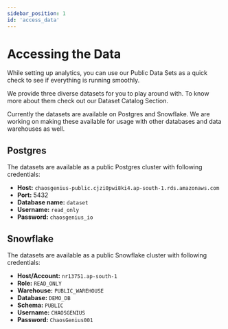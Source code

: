 ```yaml
---
sidebar_position: 1
id: 'access_data'
---
```


# Accessing the Data

While setting up analytics, you can use our Public Data Sets as a quick check to see if everything is running smoothly. 

We provide three diverse datasets for you to play around with. To know more about them check out our Dataset Catalog Section.

Currently the datasets are available on Postgres and Snowflake. We are working on making these available for usage with other databases and data warehouses as well.

## Postgres 

The datasets are available as a public Postgres cluster with following credentials:

- **Host:** `chaosgenius-public.cjzi0pwi8ki4.ap-south-1.rds.amazonaws.com`
- **Port:** 5432
- **Database name:** `dataset`
- **Username:** `read_only`
- **Password:** `chaosgenius_io`

## Snowflake

The datasets are available as a public Snowflake cluster with following credentials:

  - **Host/Account:** `nr13751.ap-south-1`
  - **Role:** `READ_ONLY`
  - **Warehouse:** `PUBLIC_WAREHOUSE`
  - **Database:** `DEMO_DB`
  - **Schema:** `PUBLIC`
  - **Username:** `CHAOSGENIUS`
  - **Password:** `ChaosGenius001`

